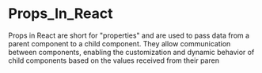 # Props_In_React
Props in React are short for "properties" and are used to pass data from a parent component to a child component. They allow communication between components, enabling the customization and dynamic behavior of child components based on the values received from their paren
